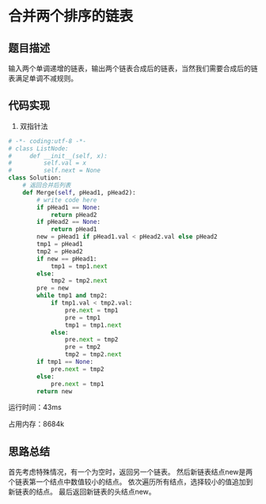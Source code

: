 # 合并两个排序的链表


## 题目描述

输入两个单调递增的链表，输出两个链表合成后的链表，当然我们需要合成后的链表满足单调不减规则。


## 代码实现

1. 双指针法
```python
# -*- coding:utf-8 -*-
# class ListNode:
#     def __init__(self, x):
#         self.val = x
#         self.next = None
class Solution:
    # 返回合并后列表
    def Merge(self, pHead1, pHead2):
        # write code here
        if pHead1 == None:
            return pHead2
        if pHead2 == None:
            return pHead1
        new = pHead1 if pHead1.val < pHead2.val else pHead2
        tmp1 = pHead1
        tmp2 = pHead2
        if new == pHead1:
            tmp1 = tmp1.next
        else:
            tmp2 = tmp2.next
        pre = new
        while tmp1 and tmp2:
            if tmp1.val < tmp2.val:
                pre.next = tmp1
                pre = tmp1
                tmp1 = tmp1.next
            else:
                pre.next = tmp2
                pre = tmp2
                tmp2 = tmp2.next
        if tmp1 == None:
            pre.next = tmp2
        else:
            pre.next = tmp1
        return new
```
运行时间：43ms

占用内存：8684k



## 思路总结

首先考虑特殊情况，有一个为空时，返回另一个链表。
然后新链表结点new是两个链表第一个结点中数值较小的结点。
依次遍历所有结点，选择较小的值追加到新链表的结点。
最后返回新链表的头结点new。


